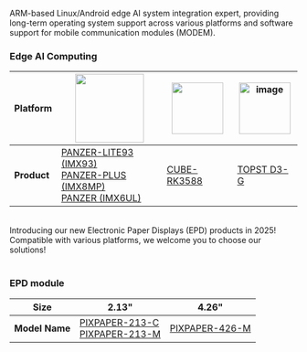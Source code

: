 ARM-based Linux/Android edge AI system integration expert, providing long-term operating system support across various platforms and software support for mobile communication modules (MODEM). <br>

### Edge AI Computing

| **Platform** | <a href="https://www.nxp.com/" target="_blank"><img src="https://github.com/TechNexion-Vision/.github/assets/28101204/67cc61c0-6bb7-44d5-889a-1ba5d4c0b9b5" width="" height="120" /></a> | <a href="https://www.rock-chips.com/a/en/index.html" target="_blank"><img src="https://www.synnex-grp.com/component/img/brand_pic/rockchip/baner_logo.jpg" width="" height="90" /></a> | <a href="https://www.telechips.com/" target="_blank"><img width="" height="90" alt="image" src="https://github.com/user-attachments/assets/4f260b12-4d99-42e3-b9bd-6b90b2bbec16" /> |
| ---- | ---- | ---- | --- |
| **Product** | [PANZER-LITE93 (IMX93)](https://github.com/MayQueenTechCommunity/PANZER-LITE93) <br/> [PANZER-PLUS (IMX8MP)](https://github.com/MayQueenTechCommunity/PANZER-PLUS)<br/>[PANZER (IMX6UL)](https://github.com/MayQueenTechCommunity/PANZER) | [CUBE-RK3588](https://github.com/MayQueenTechCommunity/CUBE-RK3588) |  [TOPST D3-G](https://github.com/MayQueenTechCommunity/D3-G) |

<br>
Introducing our new Electronic Paper Displays (EPD) products in 2025!
Compatible with various platforms, we welcome you to choose our solutions!<br> <br>

### EPD module
| **Size** |2.13" | 4.26" |
| ---- | ---- | ---- |
| **Model Name** |  [PIXPAPER-213-C](https://github.com/MayQueenTechCommunity/PIXPAPER-213-C) <br>  [PIXPAPER-213-M](https://github.com/MayQueenTechCommunity/PIXPAPER-213-M) |  [PIXPAPER-426-M](https://github.com/MayQueenTechCommunity/PIXPAPER-426-M) | 
